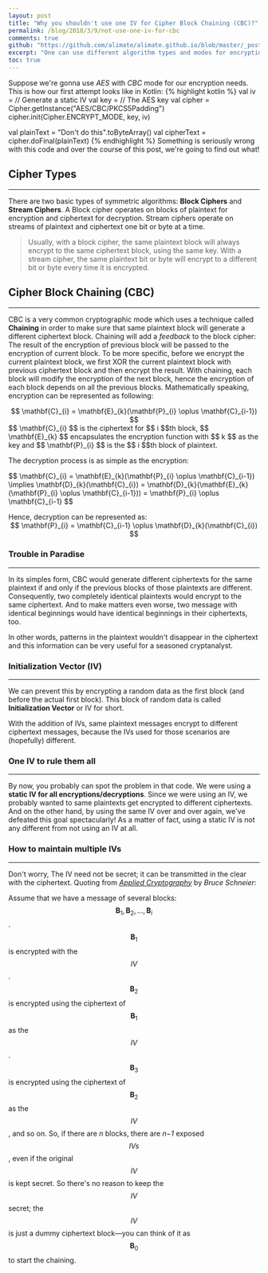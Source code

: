 ```yaml
---
layout: post
title: "Why you shouldn't use one IV for Cipher Block Chaining (CBC)?"
permalink: /blog/2018/3/9/not-use-one-iv-for-cbc
comments: true
github: "https://github.com/alimate/alimate.github.io/blob/master/_posts/2018-3-9-do-not-use-cbc-with-same-iv.md"
excerpt: "One can use different algorithm types and modes for encryption. One of the famous cryptographic modes is Cipher Block Chaining or CBC..."
toc: true
---
```

Suppose we're gonna use *AES* with *CBC* mode for our encryption needs. This is how our first attempt looks like in Kotlin:
{% highlight kotlin %}
val iv = // Generate a static IV
val key = // The AES key
val cipher = Cipher.getInstance("AES/CBC/PKCS5Padding")
cipher.init(Cipher.ENCRYPT_MODE, key, iv)

val plainText = "Don't do this".toByteArray()
val cipherText = cipher.doFinal(plainText)
{% endhighlight %}
Something is seriously wrong with this code and over the course of this post, we're going to find out what!

## Cipher Types
---
There are two basic types of symmetric algorithms: **Block Ciphers** and **Stream Ciphers**. A Block cipher operates on blocks of plaintext for encryption and ciphertext for decryption. Stream ciphers operate on streams of plaintext and ciphertext one bit or byte at a time. 

>Usually, with a block cipher, the same plaintext block will always encrypt to the same ciphertext block, using the same key. With a stream cipher, the same plaintext bit or byte will encrypt to a different bit or byte every time it is encrypted.

## Cipher Block Chaining (CBC)
---
CBC is a very common cryptographic mode which uses a technique called **Chaining** in order to make sure that same plaintext block will generate a
different ciphertext block. Chaining will add a *feedback* to the block cipher: The result of the encryption of previous block will be passed to the encryption of current block. To be more specific, before we encrypt the current plaintext block, we first XOR the current plaintext block with previous ciphertext block and then encrypt the result. With chaining, each block will modify the encryption of the next block, hence the encryption of each block depends on all the previous blocks. Mathematically speaking, encryption can be represented as following:
<center>$$ \mathbf{C}_{i} = \mathbf{E}_{k}(\mathbf{P}_{i} \oplus \mathbf{C}_{i-1}) $$</center>
$$ \mathbf{C}_{i} $$ is the ciphertext for $$ i $$th block, $$ \mathbf{E}_{k} $$ encapsulates the encryption function with $$ k $$ as the key and $$ \mathbf{P}_{i} $$ is the $$ i $$th block of plaintext.

The decryption process is as simple as the encryption:
<p>$$ \mathbf{C}_{i} = \mathbf{E}_{k}(\mathbf{P}_{i} \oplus \mathbf{C}_{i-1}) \implies  \mathbf{D}_{k}(\mathbf{C}_{i}) = \mathbf{D}_{k}(\mathbf{E}_{k}(\mathbf{P}_{i} \oplus \mathbf{C}_{i-1})) = \mathbf{P}_{i} \oplus \mathbf{C}_{i-1} $$ </p>
Hence, decryption can be represented as:
<center>$$ \mathbf{P}_{i} = \mathbf{C}_{i-1} \oplus \mathbf{D}_{k}(\mathbf{C}_{i}) $$</center>

### Trouble in Paradise
---
In its simples form, CBC would generate different ciphertexts for the same plaintext if and only if the previous blocks of those plaintexts are different. Consequently, two completely identical plaintexts would encrypt to the same ciphertext. And to make matters even worse, two message with identical beginnings would have identical beginnings in their ciphertexts, too.

In other words, patterns in the plaintext wouldn't disappear in the ciphertext and this information can be very useful for a seasoned cryptanalyst. 

### Initialization Vector (IV)
---
We can prevent this by encrypting a random data as the first block (and before the actual first block). This block of random data is called **Initialization Vector** or IV for short. 

With the addition of IVs, same plaintext messages encrypt to different ciphertext messages, because the IVs used for those scenarios are (hopefully) different.

### One IV to rule them all
---
By now, you probably can spot the problem in that code. We were using a **static IV for all encryptions/decryptions**. Since we were using an IV, we probably wanted to same plaintexts get encrypted to different ciphertexts. And on the other hand, by using the same IV over and over again, we've defeated this goal spectacularly! As a matter of fact, using a static IV is not any different from not using an IV at all.

### How to maintain multiple IVs
---
Don't worry, The IV need not be secret; it can be transmitted in the clear with the ciphertext. Quoting from *[Applied Cryptography](https://www.amazon.com/Applied-Cryptography-Protocols-Algorithms-Source/dp/0471117099)* by *Bruce Schneier*:

Assume that we have a message of several blocks: $$ \mathbf{B}_{1}, \mathbf{B}_{2}, . . ., \mathbf{B}_{i} $$. $$ \mathbf{B}_{1} $$ is encrypted with the $$ IV $$. $$ \mathbf{B}_{2} $$ is encrypted using the ciphertext of $$ \mathbf{B}_{1} $$ as the $$ IV $$. $$ \mathbf{B}_{3} $$ is encrypted using the ciphertext of $$ \mathbf{B}_{2} $$ as the $$ IV $$, and so on. So, if there are *n* blocks, there are *n−1* exposed $$ IVs $$, even if the original $$ IV $$ is kept secret. So there's no reason to keep the $$ IV $$ secret; the $$ IV $$ is just a dummy ciphertext block—you can think of it as $$ \mathbf{B}_{0} $$ to start the chaining.


